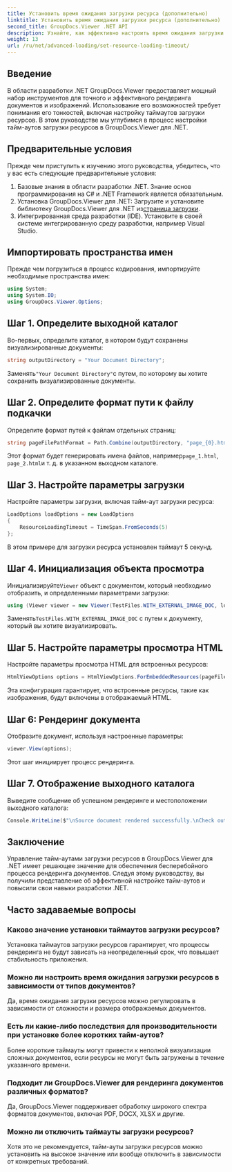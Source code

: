 ```yaml
---
title: Установить время ожидания загрузки ресурса (дополнительно)
linktitle: Установить время ожидания загрузки ресурса (дополнительно)
second_title: GroupDocs.Viewer .NET API
description: Узнайте, как эффективно настроить время ожидания загрузки ресурсов в GroupDocs.Viewer для .NET. Рендеринг мастер-документов с точностью и стабильностью.
weight: 13
url: /ru/net/advanced-loading/set-resource-loading-timeout/
---
```

## Введение
В области разработки .NET GroupDocs.Viewer предоставляет мощный набор инструментов для точного и эффективного рендеринга документов и изображений. Использование его возможностей требует понимания его тонкостей, включая настройку таймаутов загрузки ресурсов. В этом руководстве мы углубимся в процесс настройки тайм-аутов загрузки ресурсов в GroupDocs.Viewer для .NET.
## Предварительные условия
Прежде чем приступить к изучению этого руководства, убедитесь, что у вас есть следующие предварительные условия:
1. Базовые знания в области разработки .NET. Знание основ программирования на C# и .NET Framework является обязательным.
2.  Установка GroupDocs.Viewer для .NET: Загрузите и установите библиотеку GroupDocs.Viewer для .NET из[страница загрузки](https://releases.groupdocs.com/viewer/net/).
3. Интегрированная среда разработки (IDE). Установите в своей системе интегрированную среду разработки, например Visual Studio.

## Импортировать пространства имен
Прежде чем погрузиться в процесс кодирования, импортируйте необходимые пространства имен:
```csharp
using System;
using System.IO;
using GroupDocs.Viewer.Options;
```

## Шаг 1. Определите выходной каталог
Во-первых, определите каталог, в котором будут сохранены визуализированные документы:
```csharp
string outputDirectory = "Your Document Directory";
```
 Заменять`"Your Document Directory"`с путем, по которому вы хотите сохранить визуализированные документы.
## Шаг 2. Определите формат пути к файлу подкачки
Определите формат путей к файлам отдельных страниц:
```csharp
string pageFilePathFormat = Path.Combine(outputDirectory, "page_{0}.html");
```
 Этот формат будет генерировать имена файлов, например`page_1.html`, `page_2.html`и т. д. в указанном выходном каталоге.
## Шаг 3. Настройте параметры загрузки
Настройте параметры загрузки, включая тайм-аут загрузки ресурса:
```csharp
LoadOptions loadOptions = new LoadOptions
{
    ResourceLoadingTimeout = TimeSpan.FromSeconds(5)
};
```
В этом примере для загрузки ресурса установлен таймаут 5 секунд.
## Шаг 4. Инициализация объекта просмотра
 Инициализируйте`Viewer` объект с документом, который необходимо отобразить, и определенными параметрами загрузки:
```csharp
using (Viewer viewer = new Viewer(TestFiles.WITH_EXTERNAL_IMAGE_DOC, loadOptions))
```
 Заменять`TestFiles.WITH_EXTERNAL_IMAGE_DOC` с путем к документу, который вы хотите визуализировать.
## Шаг 5. Настройте параметры просмотра HTML
Настройте параметры просмотра HTML для встроенных ресурсов:
```csharp
HtmlViewOptions options = HtmlViewOptions.ForEmbeddedResources(pageFilePathFormat);
```
Эта конфигурация гарантирует, что встроенные ресурсы, такие как изображения, будут включены в отображаемый HTML.
## Шаг 6: Рендеринг документа
Отобразите документ, используя настроенные параметры:
```csharp
viewer.View(options);
```
Этот шаг инициирует процесс рендеринга.
## Шаг 7. Отображение выходного каталога
Выведите сообщение об успешном рендеринге и местоположении выходного каталога:
```csharp
Console.WriteLine($"\nSource document rendered successfully.\nCheck output in {outputDirectory}.");
```

## Заключение
Управление тайм-аутами загрузки ресурсов в GroupDocs.Viewer для .NET имеет решающее значение для обеспечения бесперебойного процесса рендеринга документов. Следуя этому руководству, вы получили представление об эффективной настройке тайм-аутов и повысили свои навыки разработки .NET.
## Часто задаваемые вопросы
### Каково значение установки таймаутов загрузки ресурсов?
Установка таймаутов загрузки ресурсов гарантирует, что процессы рендеринга не будут зависать на неопределенный срок, что повышает стабильность приложения.
### Можно ли настроить время ожидания загрузки ресурсов в зависимости от типов документов?
Да, время ожидания загрузки ресурсов можно регулировать в зависимости от сложности и размера отображаемых документов.
### Есть ли какие-либо последствия для производительности при установке более коротких тайм-аутов?
Более короткие таймауты могут привести к неполной визуализации сложных документов, если ресурсы не могут быть загружены в течение указанного времени.
### Подходит ли GroupDocs.Viewer для рендеринга документов различных форматов?
Да, GroupDocs.Viewer поддерживает обработку широкого спектра форматов документов, включая PDF, DOCX, XLSX и другие.
### Можно ли отключить таймауты загрузки ресурсов?
Хотя это не рекомендуется, тайм-ауты загрузки ресурсов можно установить на высокое значение или вообще отключить в зависимости от конкретных требований.